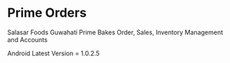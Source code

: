 # Prime Orders

Salasar Foods Guwahati Prime Bakes Order, Sales, Inventory Management and Accounts

Android Latest Version = 1.0.2.5
